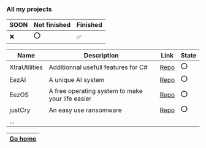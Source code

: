 ### All my projects

| SOON | Not finished | Finished |
|------|--------------|----------|
|❌    |⭕            |✅       |

| Name                      | Description                                      | Link                                                          | State |
|---------------------------|--------------------------------------------------|---------------------------------------------------------------|-------|
| XtraUtilities             | Additionnal usefull features for C#              | [Repo](https://github.com/LilTim0/XtraUtilities)              | ⭕    |
| EezAI                     | A unique AI system                               | [Repo](https://github.com/LilTim0/EezAI)              | ⭕    |
| EezOS                     | A free operating system to make your life easier | [Repo](https://github.com/LilTim0/EezOS)              | ⭕    |
| justCry                   | An easy use ransomware                           | [Repo](https://github.com/LilTim0/justCry)              | ⭕    |
| ...                       |                                                  |                                                               |       |       

| [Go home](https://github.com/LilTim0/LilTim0/blob/main/README.md) |
|-------------------------------------------------------------------|
